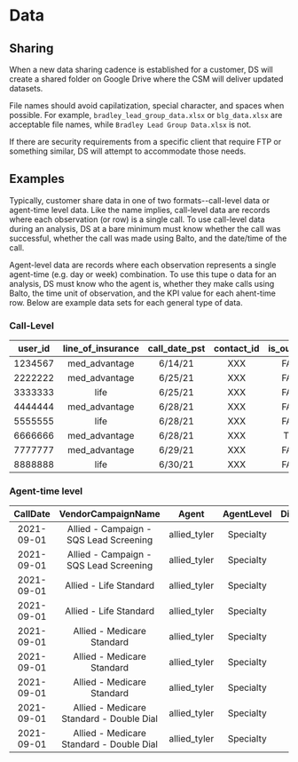 # Data

## Sharing
When a new data sharing cadence is established for a customer, DS will create a shared folder on Google Drive where the CSM will deliver updated datasets.

File names should avoid capilatization, special character, and spaces when possible. For example, `bradley_lead_group_data.xlsx` or `blg_data.xlsx` are acceptable file names, while `Bradley Lead Group Data.xlsx` is not.

If there are security requirements from a specific client that require FTP or something similar, DS will attempt to accommodate those needs.

## Examples
Typically, customer share data in one of two formats--call-level data or agent-time level data. Like the name implies, call-level data are records where each observation (or row) is a single call. To use call-level data during an analysis, DS at a bare minimum must know whether the call was successful, whether the call was made using Balto, and the date/time of the call.

Agent-level data are records where each observation represents a single agent-time (e.g. day or week) combination. To use this tupe o data for an analysis, DS must know who the agent is, whether they make calls using Balto, the time unit of observation, and the KPI value for each ahent-time row. Below are example data sets for each general type of data.

### Call-Level
**user\_id**|**line\_of\_insurance**|**call\_date\_pst**|**contact\_id**|**is\_outbound**|**call\_duration\_seconds**|**inbound\_call\_ltv\_bucket**|**is\_transfer**|**policy\_sale**
:-----:|:-----:|:-----:|:-----:|:-----:|:-----:|:-----:|:-----:|:-----:
1234567|med\_advantage|6/14/21|XXX|FALSE|108|[60, 80)|FALSE|FALSE
2222222|med\_advantage|6/25/21|XXX|FALSE|245|[40, 60)|FALSE|FALSE
3333333|life|6/25/21|XXX|FALSE|40|[0, 20)|FALSE|FALSE
4444444|med\_advantage|6/28/21|XXX|FALSE|297|[40, 60)|FALSE|FALSE
5555555|life|6/28/21|XXX|FALSE|61|[0, 20)|FALSE|FALSE
6666666|med\_advantage|6/28/21|XXX|TRUE|536| |FALSE|FALSE
7777777|med\_advantage|6/29/21|XXX|FALSE|938|[20, 40)|FALSE|FALSE
8888888|life|6/30/21|XXX|FALSE|721|[40, 60)|FALSE|FALSE

### Agent-time level
**CallDate**|**VendorCampaignName**|**Agent**|**AgentLevel**|**DialAttempt**|**GrossConnections**|**HumanContacts**|**Total\_Att\_Transfers**|**UniqueTransferAttempts**|**UniqueConnectedTransfers**|**UniqueTransferSuccess**
:-----:|:-----:|:-----:|:-----:|:-----:|:-----:|:-----:|:-----:|:-----:|:-----:|:-----:
2021-09-01|Allied - Campaign - SQS Lead Screening|allied\_tyler|Specialty|1|1|1|0|0|0|0
2021-09-01|Allied - Campaign - SQS Lead Screening|allied\_tyler|Specialty|2|1|1|0|0|0|0
2021-09-01|Allied - Life Standard|allied\_tyler|Specialty|2|1|1|0|0|0|0
2021-09-01|Allied - Life Standard|allied\_tyler|Specialty|3+|2|1|0|0|0|0
2021-09-01|Allied - Medicare Standard|allied\_tyler|Specialty|1|87|56|5|5|5|5
2021-09-01|Allied - Medicare Standard|allied\_tyler|Specialty|2|7|3|0|0|0|0
2021-09-01|Allied - Medicare Standard|allied\_tyler|Specialty|3+|163|60|4|4|3|2
2021-09-01|Allied - Medicare Standard - Double Dial|allied\_tyler|Specialty|1|11|5|2|2|1|1
2021-09-01|Allied - Medicare Standard - Double Dial|allied\_tyler|Specialty|2|27|11|3|3|3|2

